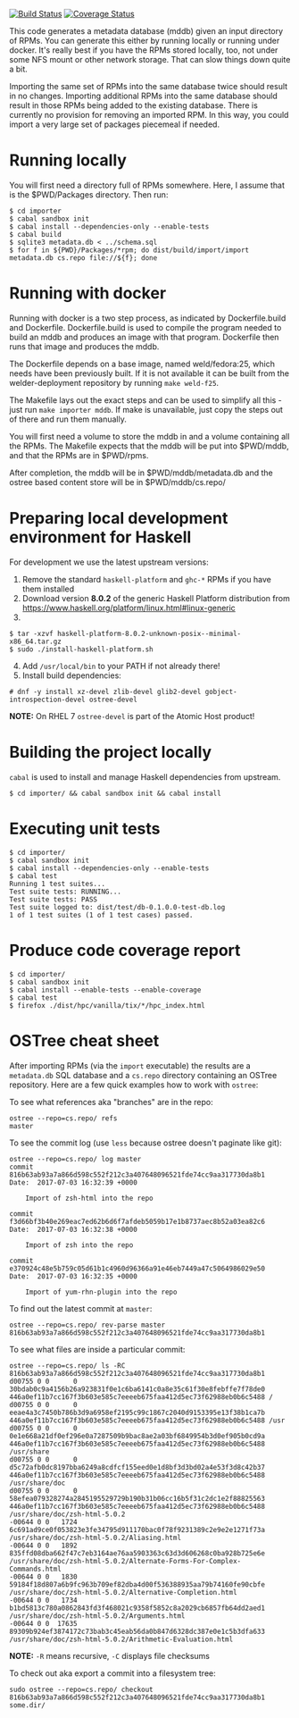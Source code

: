 [![Build Status](https://travis-ci.org/weldr/bdcs.svg?branch=master)](https://travis-ci.org/weldr/bdcs)
[![Coverage Status](https://coveralls.io/repos/github/weldr/bdcs/badge.svg?branch=master)](https://coveralls.io/github/weldr/bdcs?branch=master)

This code generates a metadata database (mddb) given an input directory of
RPMs.  You can generate this either by running locally or running under docker.
It's really best if you have the RPMs stored locally, too, not under some NFS
mount or other network storage.  That can slow things down quite a bit.

Importing the same set of RPMs into the same database twice should result in no
changes.  Importing additional RPMs into the same database should result in those
RPMs being added to the existing database.  There is currently no provision for
removing an imported RPM.  In this way, you could import a very large set of
packages piecemeal if needed.


Running locally
===============

You will first need a directory full of RPMs somewhere.  Here, I assume that
is the $PWD/Packages directory.  Then run:

```
$ cd importer
$ cabal sandbox init
$ cabal install --dependencies-only --enable-tests
$ cabal build
$ sqlite3 metadata.db < ../schema.sql
$ for f in ${PWD}/Packages/*rpm; do dist/build/import/import metadata.db cs.repo file://${f}; done
```

Running with docker
===================

Running with docker is a two step process, as indicated by Dockerfile.build
and Dockerfile.  Dockerfile.build is used to compile the program needed to
build an mddb and produces an image with that program.  Dockerfile then runs
that image and produces the mddb.

The Dockerfile depends on a base image, named weld/fedora:25, which needs have
been previously built. If it is not available it can be built from the
welder-deployment repository by running `make weld-f25`.

The Makefile lays out the exact steps and can be used to simplify all this -
just run `make importer mddb`.  If make is unavailable, just copy the steps
out of there and run them manually.

You will first need a volume to store the mddb in and a volume containing all
the RPMs.  The Makefile expects that the mddb will be put into $PWD/mddb, and
that the RPMs are in $PWD/rpms.

After completion, the mddb will be in $PWD/mddb/metadata.db and the ostree
based content store will be in $PWD/mddb/cs.repo/

Preparing local development environment for Haskell
===================================================

For development we use the latest upstream versions:

1) Remove the standard `haskell-platform` and `ghc-*` RPMs if you have them installed
2) Download version **8.0.2** of the generic Haskell Platform distribution from
   https://www.haskell.org/platform/linux.html#linux-generic
3)
```
$ tar -xzvf haskell-platform-8.0.2-unknown-posix--minimal-x86_64.tar.gz
$ sudo ./install-haskell-platform.sh
```
4) Add `/usr/local/bin` to your PATH if not already there!
5) Install build dependencies:
```
# dnf -y install xz-devel zlib-devel glib2-devel gobject-introspection-devel ostree-devel
```

**NOTE:** On RHEL 7 `ostree-devel` is part of the Atomic Host product!


Building the project locally
============================

`cabal` is used to install and manage Haskell dependencies from upstream.

```
$ cd importer/ && cabal sandbox init && cabal install
```

Executing unit tests
====================

    $ cd importer/
    $ cabal sandbox init
    $ cabal install --dependencies-only --enable-tests
    $ cabal test
    Running 1 test suites...
    Test suite tests: RUNNING...
    Test suite tests: PASS
    Test suite logged to: dist/test/db-0.1.0.0-test-db.log
    1 of 1 test suites (1 of 1 test cases) passed.

Produce code coverage report
============================

    $ cd importer/
    $ cabal sandbox init
    $ cabal install --enable-tests --enable-coverage
    $ cabal test
    $ firefox ./dist/hpc/vanilla/tix/*/hpc_index.html

OSTree cheat sheet
==================

After importing RPMs (via the `import` executable) the results are a
`metadata.db` SQL database and a `cs.repo` directory containing an
OSTree repository. Here are a few quick examples how to work with `ostree`:


To see what references aka "branches" are in the repo:

    ostree --repo=cs.repo/ refs
    master


To see the commit log (use `less` because ostree doesn't paginate like git):

    ostree --repo=cs.repo/ log master
    commit 816b63ab93a7a866d598c552f212c3a407648096521fde74cc9aa317730da8b1
    Date:  2017-07-03 16:32:39 +0000
    
        Import of zsh-html into the repo
    
    commit f3d66bf3b40e269eac7ed62b6d6f7afdeb5059b17e1b8737aec8b52a03ea82c6
    Date:  2017-07-03 16:32:38 +0000
    
        Import of zsh into the repo
    
    commit e370924c48e5b759c05d61b1c4960d96366a91e46eb7449a47c5064986029e50
    Date:  2017-07-03 16:32:35 +0000
    
        Import of yum-rhn-plugin into the repo

To find out the latest commit at `master`:

    ostree --repo=cs.repo/ rev-parse master
    816b63ab93a7a866d598c552f212c3a407648096521fde74cc9aa317730da8b1

To see what files are inside a particular commit:

    ostree --repo=cs.repo/ ls -RC 816b63ab93a7a866d598c552f212c3a407648096521fde74cc9aa317730da8b1
    d00755 0 0      0 30bdab0c9a4156b26a923831f0e1c6ba6141c0a8e35c61f30e8febffe7f78de0 446a0ef11b7cc167f3b603e585c7eeeeb675faa412d5ec73f62988eb0b6c5488 /
    d00755 0 0      0 eeae4a3c7450b786b3d9a6958ef2195c99c1867c2040d9153395e13f38b1ca7b 446a0ef11b7cc167f3b603e585c7eeeeb675faa412d5ec73f62988eb0b6c5488 /usr
    d00755 0 0      0 0e1e668a21df0ef296e0a7287509b9bac8ae2a03bf6849954b3d0ef905b0cd9a 446a0ef11b7cc167f3b603e585c7eeeeb675faa412d5ec73f62988eb0b6c5488 /usr/share
    d00755 0 0      0 d5c72afb0dc8197bba6249a8cdfcf155eed0e1d8bf3d3bd02a4e53f3d8c42b37 446a0ef11b7cc167f3b603e585c7eeeeb675faa412d5ec73f62988eb0b6c5488 /usr/share/doc
    d00755 0 0      0 58efea079328274a2845195529729b190b31b06cc16b5f31c2dc1e2f88825563 446a0ef11b7cc167f3b603e585c7eeeeb675faa412d5ec73f62988eb0b6c5488 /usr/share/doc/zsh-html-5.0.2
    -00644 0 0   1724 6c691ad9ce0f053823e3fe34795d911170bac0f78f9231389c2e9e2e1271f73a /usr/share/doc/zsh-html-5.0.2/Aliasing.html
    -00644 0 0   1892 835ffd08dba662f47c7eb3164ae76aa5903363c63d3d606268c0ba928b725e6e /usr/share/doc/zsh-html-5.0.2/Alternate-Forms-For-Complex-Commands.html
    -00644 0 0   1830 59184f18d807a6b9fc963b709ef82dba4d00f536388935aa79b74160fe90cbfe /usr/share/doc/zsh-html-5.0.2/Alternative-Completion.html
    -00644 0 0   1734 b1bd5813c780a0862843fd3f468021c9358f5852c8a2029cb6857fb64dd2aed1 /usr/share/doc/zsh-html-5.0.2/Arguments.html
    -00644 0 0  17635 89309b924ef3874172c73bab3c45eab56da0b847d6328dc387e0e1c5b3dfa633 /usr/share/doc/zsh-html-5.0.2/Arithmetic-Evaluation.html

**NOTE:** `-R` means recursive, `-C` displays file checksums

To check out aka export a commit into a filesystem tree:

    sudo ostree --repo=cs.repo/ checkout 816b63ab93a7a866d598c552f212c3a407648096521fde74cc9aa317730da8b1 some.dir/
